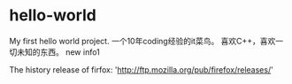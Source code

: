 # hello-world
My first hello world project.
一个10年coding经验的it菜鸟。
喜欢C++，喜欢一切未知的东西。
new info1

The history release of firfox:
'http://ftp.mozilla.org/pub/firefox/releases/'
